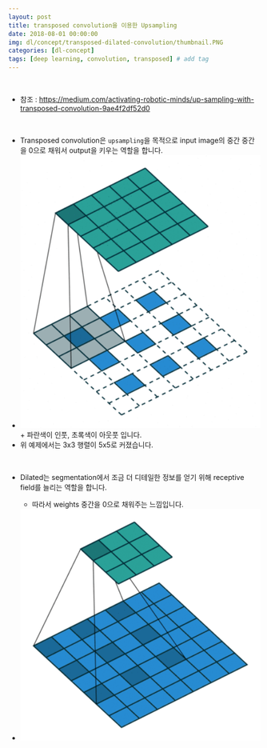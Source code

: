 ```yaml
---
layout: post
title: transposed convolution을 이용한 Upsampling
date: 2018-08-01 00:00:00
img: dl/concept/transposed-dilated-convolution/thumbnail.PNG
categories: [dl-concept] 
tags: [deep learning, convolution, transposed] # add tag
---
```


<br>

- 참조 : https://medium.com/activating-robotic-minds/up-sampling-with-transposed-convolution-9ae4f2df52d0

<br>

+ Transposed convolution은 `upsampling`을 목적으로 input image의 중간 중간을 0으로 채워서 output을 키우는 역할을 합니다.
+ <img src="../assets/img/dl/concept/transposed-dilated-convolution/transposed.gif" alt="Drawing" style="width: 600px;"/>
    + 파란색이 인풋, 초록색이 아웃풋 입니다.
+ 위 예제에서는 3x3 행렬이 5x5로 커졌습니다.   

<br>

+ Dilated는 segmentation에서 조금 더 디테일한 정보를 얻기 위해 receptive field를 늘리는 역할을 합니다.
    + 따라서 weights 중간을 0으로 채워주는 느낌입니다.

+ <img src="../assets/img/dl/concept/transposed-dilated-convolution/dilated.gif" alt="Drawing" style="width: 600px;"/>